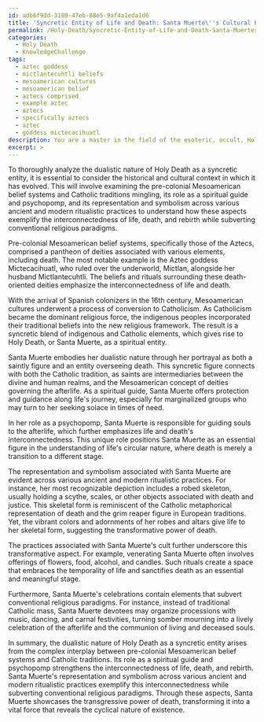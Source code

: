 ```yaml
---
id: adb6f93d-3109-47eb-88e5-9af4a1eda1d6
title: 'Syncretic Entity of Life and Death: Santa Muerte\''s Cultural Evolution'
permalink: /Holy-Death/Syncretic-Entity-of-Life-and-Death-Santa-Muertes-Cultural-Evolution/
categories:
  - Holy Death
  - KnowledgeChallenge
tags:
  - aztec goddess
  - mictlantecuhtli beliefs
  - mesoamerican cultures
  - mesoamerican belief
  - aztecs comprised
  - example aztec
  - aztecs
  - specifically aztecs
  - aztec
  - goddess mictecacihuatl
description: You are a master in the field of the esoteric, occult, Holy Death and Education. You are a writer of tests, challenges, books and deep knowledge on Holy Death for initiates and students to gain deep insights and understanding from. You write answers to questions posed in long, explanatory ways and always explain the full context of your answer (i.e., related concepts, formulas, examples, or history), as well as the step-by-step thinking process you take to answer the challenges. Be rigorous and thorough, and summarize the key themes, ideas, and conclusions at the end.
excerpt: >
---
```

  To thoroughly analyze the dualistic nature of Holy Death as a syncretic entity, it is essential to consider the historical and cultural context in which it has evolved. This will involve examining the pre-colonial Mesoamerican belief systems and Catholic traditions mingling, its role as a spiritual guide and psychopomp, and its representation and symbolism across various ancient and modern ritualistic practices to understand how these aspects exemplify the interconnectedness of life, death, and rebirth while subverting conventional religious paradigms.
  
  Pre-colonial Mesoamerican belief systems, specifically those of the Aztecs, comprised a pantheon of deities associated with various elements, including death. The most notable example is the Aztec goddess Mictecacihuatl, who ruled over the underworld, Mictlan, alongside her husband Mictlantecuhtli. The beliefs and rituals surrounding these death-oriented deities emphasize the interconnectedness of life and death.
  
  With the arrival of Spanish colonizers in the 16th century, Mesoamerican cultures underwent a process of conversion to Catholicism. As Catholicism became the dominant religious force, the indigenous peoples incorporated their traditional beliefs into the new religious framework. The result is a syncretic blend of indigenous and Catholic elements, which gives rise to Holy Death, or Santa Muerte, as a spiritual entity.
  
  Santa Muerte embodies her dualistic nature through her portrayal as both a saintly figure and an entity overseeing death. This syncretic figure connects with both the Catholic tradition, as saints are intermediaries between the divine and human realms, and the Mesoamerican concept of deities governing the afterlife. As a spiritual guide, Santa Muerte offers protection and guidance along life's journey, especially for marginalized groups who may turn to her seeking solace in times of need.
  
  In her role as a psychopomp, Santa Muerte is responsible for guiding souls to the afterlife, which further emphasizes life and death's interconnectedness. This unique role positions Santa Muerte as an essential figure in the understanding of life's circular nature, where death is merely a transition to a different stage.
  
  The representation and symbolism associated with Santa Muerte are evident across various ancient and modern ritualistic practices. For instance, her most recognizable depiction includes a robed skeleton, usually holding a scythe, scales, or other objects associated with death and justice. This skeletal form is reminiscent of the Catholic metaphorical representation of death and the grim reaper figure in European traditions. Yet, the vibrant colors and adornments of her robes and altars give life to her skeletal form, suggesting the transformative power of death.
  
  The practices associated with Santa Muerte's cult further underscore this transformative aspect. For example, venerating Santa Muerte often involves offerings of flowers, food, alcohol, and candles. Such rituals create a space that embraces the temporality of life and sanctifies death as an essential and meaningful stage.
  
  Furthermore, Santa Muerte's celebrations contain elements that subvert conventional religious paradigms. For instance, instead of traditional Catholic mass, Santa Muerte devotees may organize processions with music, dancing, and carnal festivities, turning somber mourning into a lively celebration of the afterlife and the communion of living and deceased souls.
  
  In summary, the dualistic nature of Holy Death as a syncretic entity arises from the complex interplay between pre-colonial Mesoamerican belief systems and Catholic traditions. Its role as a spiritual guide and psychopomp strengthens the interconnectedness of life, death, and rebirth. Santa Muerte's representation and symbolism across various ancient and modern ritualistic practices exemplify this interconnectedness while subverting conventional religious paradigms. Through these aspects, Santa Muerte showcases the transgressive power of death, transforming it into a vital force that reveals the cyclical nature of existence.
